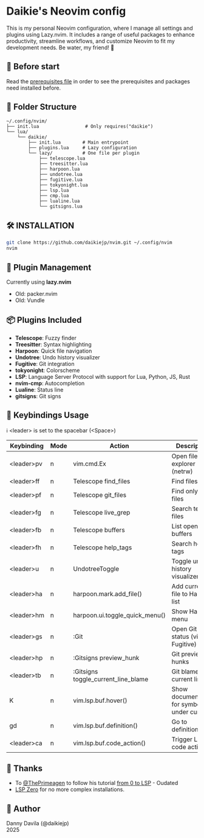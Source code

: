 # Daikie's Neovim config

This is my personal Neovim configuration, where I manage all settings and plugins using Lazy.nvim. It includes a range of useful packages to enhance productivity, streamline workflows, and customize Neovim to fit my development needs. Be water, my friend! 🌊

## 🧰  Before start

Read the [prerequisites file](PREREQUISITES.md) in order to see the prerequisites and packages need installed before.

## 📁 Folder Structure

```text
~/.config/nvim/
├── init.lua                 # Only requires("daikie")
└── lua/
    └── daikie/
        ├── init.lua        # Main entrypoint
        ├── plugins.lua     # Lazy configuration
        └── lazy/           # One file per plugin
            ├── telescope.lua
            ├── treesitter.lua
            ├── harpoon.lua
            ├── undotree.lua
            ├── fugitive.lua
            ├── tokyonight.lua
            ├── lsp.lua
            ├── cmp.lua
            ├── lualine.lua
            └── gitsigns.lua
```

## 🛠️ INSTALLATION

```bash
git clone https://github.com/daikiejp/nvim.git ~/.config/nvim
nvim
```

## 🧩 Plugin Management

Currently using **lazy.nvim**

- Old: packer.nvim
- Old: Vundle

## 📦 Plugins Included

- **Telescope**: Fuzzy finder
- **Treesitter**: Syntax highlighting
- **Harpoon**: Quick file navigation
- **Undotree**: Undo history visualizer
- **Fugitive**: Git integration
- **tokyonight**: Colorscheme
- **LSP**: Language Server Protocol with support for Lua, Python, JS, Rust
- **nvim-cmp**: Autocompletion
- **Lualine**: Status line
- **gitsigns**: Git signs

## 🔑 Keybindings Usage

ℹ️ &lt;leader&gt; is set to the spacebar (&lt;Space&gt;)

Keybinding | Mode | Action | Description
-- | -- | -- | --
&lt;leader&gt;pv | n | vim.cmd.Ex | Open file explorer (netrw)
&lt;leader&gt;ff | n | Telescope find_files | Find files
&lt;leader&gt;pf | n | Telescope git_files | Find only git files
&lt;leader&gt;fg | n | Telescope live_grep | Search text in files
&lt;leader&gt;fb | n | Telescope buffers | List open buffers
&lt;leader&gt;fh | n | Telescope help_tags | Search help tags
&lt;leader&gt;u | n | UndotreeToggle | Toggle undo history visualizer
&lt;leader&gt;ha | n | harpoon.mark.add_file() | Add current file to Harpoon list
&lt;leader&gt;hm | n | harpoon.ui.toggle_quick_menu() | Show Harpoon menu
&lt;leader&gt;gs | n | :Git | Open Git status (via Fugitive)
&lt;leader&gt;hp | n | :Gitsigns preview_hunk | Git preview hunks
&lt;leader&gt;tb | n | :Gitsigns toggle_current_line_blame | Git blame current line
K | n | vim.lsp.buf.hover() | Show documentation for symbol under cursor
gd | n | vim.lsp.buf.definition() | Go to definition
&lt;leader&gt;ca | n | vim.lsp.buf.code_action() | Trigger LSP code actions

## 👏 Thanks

- To [@ThePrimeagen](https://www.youtube.com/c/theprimeagen) to follow his tutorial [from 0 to LSP](https://www.youtube.com/watch?v=w7i4amO_zaE) - Oudated
- [LSP Zero](https://lsp-zero.netlify.app/docs/getting-started.html) for no more complex installations.

## 👤 Author

Danny Davila (@daikiejp)  
2025
